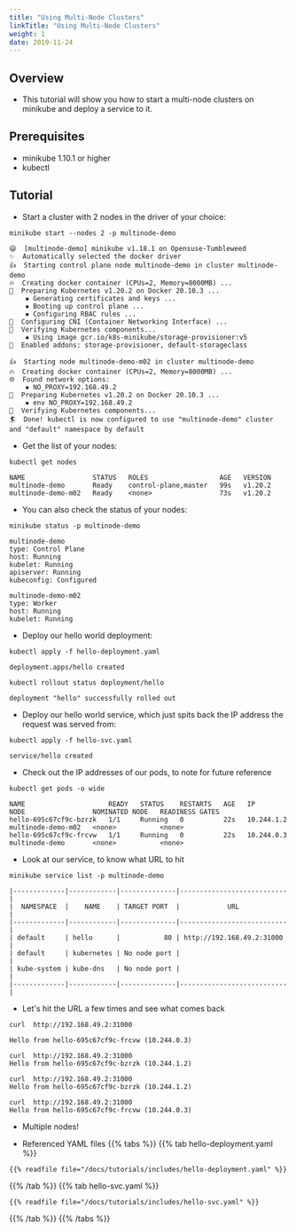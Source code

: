 ```yaml
---
title: "Using Multi-Node Clusters"
linkTitle: "Using Multi-Node Clusters"
weight: 1
date: 2019-11-24
---
```


## Overview

- This tutorial will show you how to start a multi-node clusters on minikube and deploy a service to it.

## Prerequisites

- minikube 1.10.1 or higher
- kubectl

## Tutorial

- Start a cluster with 2 nodes in the driver of your choice:

```shell
minikube start --nodes 2 -p multinode-demo
```
```
😄  [multinode-demo] minikube v1.18.1 on Opensuse-Tumbleweed 
✨  Automatically selected the docker driver
👍  Starting control plane node multinode-demo in cluster multinode-demo
🔥  Creating docker container (CPUs=2, Memory=8000MB) ...
🐳  Preparing Kubernetes v1.20.2 on Docker 20.10.3 ...
    ▪ Generating certificates and keys ...
    ▪ Booting up control plane ...
    ▪ Configuring RBAC rules ...
🔗  Configuring CNI (Container Networking Interface) ...
🔎  Verifying Kubernetes components...
    ▪ Using image gcr.io/k8s-minikube/storage-provisioner:v5
🌟  Enabled addons: storage-provisioner, default-storageclass

👍  Starting node multinode-demo-m02 in cluster multinode-demo
🔥  Creating docker container (CPUs=2, Memory=8000MB) ...
🌐  Found network options:
    ▪ NO_PROXY=192.168.49.2
🐳  Preparing Kubernetes v1.20.2 on Docker 20.10.3 ...
    ▪ env NO_PROXY=192.168.49.2
🔎  Verifying Kubernetes components...
🏄  Done! kubectl is now configured to use "multinode-demo" cluster and "default" namespace by default
```

- Get the list of your nodes:

```shell
kubectl get nodes
```
```
NAME                 STATUS   ROLES                  AGE   VERSION
multinode-demo       Ready    control-plane,master   99s   v1.20.2
multinode-demo-m02   Ready    <none>                 73s   v1.20.2
```

- You can also check the status of your nodes:

```shell
minikube status -p multinode-demo
```

```
multinode-demo
type: Control Plane
host: Running
kubelet: Running
apiserver: Running
kubeconfig: Configured

multinode-demo-m02
type: Worker
host: Running
kubelet: Running
```

- Deploy our hello world deployment:

```shell
kubectl apply -f hello-deployment.yaml
```
```
deployment.apps/hello created
```
```shell
kubectl rollout status deployment/hello
```
```
deployment "hello" successfully rolled out
```

- Deploy our hello world service, which just spits back the IP address the request was served from:

```shell
kubectl apply -f hello-svc.yaml
```
```
service/hello created
```

- Check out the IP addresses of our pods, to note for future reference

```shell
kubectl get pods -o wide
```
```
NAME                     READY   STATUS    RESTARTS   AGE   IP           NODE                 NOMINATED NODE   READINESS GATES
hello-695c67cf9c-bzrzk   1/1     Running   0          22s   10.244.1.2   multinode-demo-m02   <none>           <none>
hello-695c67cf9c-frcvw   1/1     Running   0          22s   10.244.0.3   multinode-demo       <none>           <none>
```

- Look at our service, to know what URL to hit

```shell
minikube service list -p multinode-demo
```
```
|-------------|------------|--------------|---------------------------|
|  NAMESPACE  |    NAME    | TARGET PORT  |            URL            |
|-------------|------------|--------------|---------------------------|
| default     | hello      |           80 | http://192.168.49.2:31000 |
| default     | kubernetes | No node port |                           |
| kube-system | kube-dns   | No node port |                           |
|-------------|------------|--------------|---------------------------|
```

- Let's hit the URL a few times and see what comes back

```shell
curl  http://192.168.49.2:31000
```
```
Hello from hello-695c67cf9c-frcvw (10.244.0.3)

curl  http://192.168.49.2:31000
Hello from hello-695c67cf9c-bzrzk (10.244.1.2)

curl  http://192.168.49.2:31000
Hello from hello-695c67cf9c-bzrzk (10.244.1.2)

curl  http://192.168.49.2:31000
Hello from hello-695c67cf9c-frcvw (10.244.0.3)
```

- Multiple nodes!

- Referenced YAML files
{{% tabs %}}
{{% tab hello-deployment.yaml %}}

```
{{% readfile file="/docs/tutorials/includes/hello-deployment.yaml" %}}
```
{{% /tab %}}
{{% tab hello-svc.yaml %}}
```
{{% readfile file="/docs/tutorials/includes/hello-svc.yaml" %}}
```
{{% /tab %}}
{{% /tabs %}}
